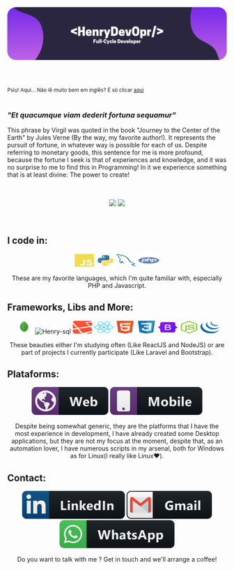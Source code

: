 <header>
    <kbd><img src="./assets/header.png" style="border-radius: 20px"></kbd>
</header>
<small>Psiu! Aqui... Não lê muito bem em inglês? É só clicar <a href="https://github.com/henrydevopr/henrydevopr/blob/master/README.pt.md">aqui</a></small>
<br><br>
<p>
<h3><i>"Et quacumque viam dederit fortuna sequamur"</i></h3>
This phrase by Virgil was quoted in the book "Journey to the Center of the Earth" by Jules Verne (By the way, my favorite author!). It represents the pursuit of fortune, in whatever way is possible for each of us. Despite referring to monetary goods, this sentence for me is more profound, because the fortune I seek is that of experiences and knowledge, and it was no surprise to me to find this in Programming! In it we experience something that is at least divine: The power to create!
</p>
<br><br>
<div align="center">
    <img height="180em" src="https://github-readme-stats.vercel.app/api?username=henrydevopr&show_icons=true&theme=dracula&include_all_commits=true&count_private=true"/>
    <img height="180em" src="https://github-readme-stats.vercel.app/api/top-langs/?username=henrydevopr&layout=compact&langs_count=7&theme=dracula"/>
</div>
<br><br>
<h2>I code in:</h2>
<div align="center">
    <img alt="Henry-Js" height="30" width="45"
    src="https://raw.githubusercontent.com/devicons/devicon/master/icons/javascript/javascript-plain.svg">
    <img alt="Henry-Python" height="30" width="45" 
    src="https://raw.githubusercontent.com/devicons/devicon/master/icons/python/python-original.svg">
    <img alt="Henry-sql" height="30" width="45" 
    src="https://raw.githubusercontent.com/devicons/devicon/master/icons/mysql/mysql-original.svg">
    <img alt="Henry-PHP" height="30" width="50" 
    src="https://raw.githubusercontent.com/devicons/devicon/master/icons/php/php-plain.svg">
    <p>
    These are my favorite languages, which I'm quite familiar with, especially PHP and Javascript.
    </p>
</div>
<h2>Frameworks, Libs and More:</h2>
<div align="center">
    <img alt="Henry-sql" height="30" width="45" 
    src="https://raw.githubusercontent.com/devicons/devicon/master/icons/mongodb/mongodb-original.svg">
    <img alt="Henry-sql" height="30" width="45" 
    src="https://cdn.jsdelivr.net/gh/devicons/devicon/icons/android/android-plain.svg">
    <img alt="Henry-Laravel" height="30" width="45" 
    src="https://raw.githubusercontent.com/devicons/devicon/master/icons/laravel/laravel-plain.svg">
    <img alt="Henry-React" height="30" width="45" 
    src="https://raw.githubusercontent.com/devicons/devicon/master/icons/react/react-original.svg">
    <img alt="Henry-HTML" height="30" width="45" 
    src="https://raw.githubusercontent.com/devicons/devicon/master/icons/html5/html5-original.svg">
    <img alt="Henry-CSS" height="30" width="45" 
    src="https://raw.githubusercontent.com/devicons/devicon/master/icons/css3/css3-original.svg">
    <img alt="Henry-boot" height="30" width="45" 
    src="https://raw.githubusercontent.com/devicons/devicon/master/icons/bootstrap/bootstrap-original.svg">
    <img alt="Henry-node" height="30" width="45" 
    src="https://raw.githubusercontent.com/devicons/devicon/master/icons/nodejs/nodejs-original.svg">
    <img alt="Henry-jquery" height="30" width="45" 
    src="https://raw.githubusercontent.com/devicons/devicon/master/icons/jquery/jquery-original.svg">
    <p>
    These beauties either I'm studying often (Like ReactJS and NodeJS) or are part of projects I currently participate (Like Laravel and Bootstrap).
    </p>
</div>
<h2>Plataforms:</h2>
<div align="center">
    <img src="https://github.com/MikeCodesDotNET/ColoredBadges/raw/master/svg/dev/misc/web.svg" 
         alt="example badge">
    <img src="https://github.com/MikeCodesDotNET/ColoredBadges/raw/master/svg/dev/misc/mobile.svg" 
         alt="example badge">
    <p>
    Despite being somewhat generic, they are the platforms that I have the most experience in development, I have already created some Desktop applications, but they are not my focus at the moment, despite that, as an automation lover, I have numerous scripts in my arsenal, both for Windows as for Linux(I really like Linux❤️).
    </p>
</div>
<h2>Contact:</h2>
<div align="center">
    <a href="https://linkedin.com/in/henrydevopr"><img src="https://github.com/MikeCodesDotNET/ColoredBadges/raw/master/svg/social/linkedin.svg" 
         alt="example badge"></a>
    <a href="mailto:ohenrydevopr@gmail.com"><img src="https://github.com/MikeCodesDotNET/ColoredBadges/raw/master/svg/social/gmail.svg" 
         alt="example badge"></a>
    <a href="https://wa.me/5541999493522?text=Hi Henry! I found you in Github!"><img src="https://github.com/MikeCodesDotNET/ColoredBadges/raw/master/svg/social/whatsapp.svg" 
         alt="example badge"></a>
    <p>Do you want to talk with me ? Get in touch and we'll arrange a coffee!</p>
</div>
